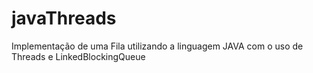 # javaThreads


Implementação de uma Fila utilizando a linguagem JAVA com o uso de Threads e LinkedBlockingQueue
